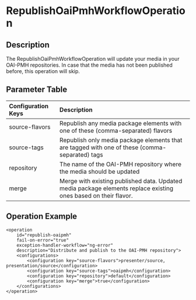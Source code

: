 # RepublishOaiPmhWorkflowOperation


## Description

The RepublishOaiPmhWorkflowOperation will update your media in your OAI-PMH repositories. In case that the media has
not been published before, this operation will skip.


## Parameter Table

| Configuration Keys | Description                                                                                                     |
|:-------------------|:----------------------------------------------------------------------------------------------------------------|
| source-flavors     | Republish any media package elements with one of these (comma-separated) flavors                                |
| source-tags        | Republish only media package elements that are tagged with one of these (comma-separated) tags                  |
| repository         | The name of the OAI-PMH repository where the media should be updated                                            |
| merge              | Merge with existing published data. Updated media package elements replace existing ones based on their flavor. |


## Operation Example

    <operation
        id="republish-oaipmh"
        fail-on-error="true"
        exception-handler-workflow="ng-error"
        description="Distribute and publish to the OAI-PMH repository">
        <configurations>
            <configuration key="source-flavors">presenter/source, presentation/source</configuration>
            <configuration key="source-tags">oaipmh</configuration>
            <configuration key="repository">default</configuration>
            <configuration key="merge">true</configuration>
        </configurations>
    </operation>
